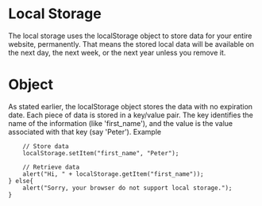 # Local Storage 
The local storage uses the localStorage object to store data for your entire website, permanently. That means the stored local data will be available on the next day, the next week, or the next year unless you remove it.
# Object
As stated earlier, the localStorage object stores the data with no expiration date. Each piece of data is stored in a key/value pair. The key identifies the name of the information (like 'first_name'), and the value is the value associated with that key (say 'Peter').
Example
```if(localStorage){
    // Store data
    localStorage.setItem("first_name", "Peter");
 
    // Retrieve data
    alert("Hi, " + localStorage.getItem("first_name"));
} else{
    alert("Sorry, your browser do not support local storage.");
}
```
